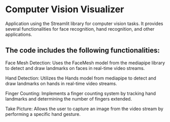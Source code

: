 # Computer Vision Visualizer
Application using the Streamlit library for computer vision tasks. It provides several functionalities for face recognition, hand recognition, and other applications.

## The code includes the following functionalities:

Face Mesh Detection: Uses the FaceMesh model from the mediapipe library to detect and draw landmarks on faces in real-time video streams.

Hand Detection: Utilizes the Hands model from mediapipe to detect and draw landmarks on hands in real-time video streams.

Finger Counting: Implements a finger counting system by tracking hand landmarks and determining the number of fingers extended.

Take Picture: Allows the user to capture an image from the video stream by performing a specific hand gesture.


